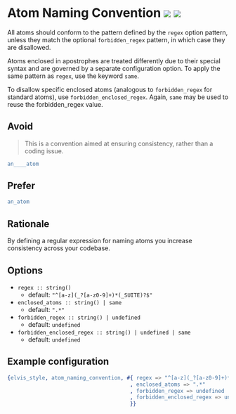 # Atom Naming Convention [![](https://img.shields.io/badge/since-1.0.0-blue)](https://github.com/inaka/elvis_core/releases/tag/1.0.0) ![](https://img.shields.io/badge/BEAM-yes-orange)

All atoms should conform to the pattern defined by the `regex` option pattern, unless they match the
optional `forbidden_regex` pattern, in which case they are disallowed.

Atoms enclosed in apostrophes are treated differently due to their special syntax and are governed
by a separate configuration option. To apply the same pattern as `regex`, use the keyword `same`.

To disallow specific enclosed atoms (analogous to `forbidden_regex` for standard atoms),
use `forbidden_enclosed_regex`. Again, `same` may be used to reuse the forbidden_regex value.

## Avoid

> This is a convention aimed at ensuring consistency, rather than a coding issue.

```erlang
an____atom
```

## Prefer

```erlang
an_atom
```

## Rationale

By defining a regular expression for naming atoms you increase consistency across your codebase.

## Options

- `regex :: string()`
  - default: `"^[a-z](_?[a-z0-9]+)*(_SUITE)?$"`
- `enclosed_atoms :: string() | same`
  - default: `".*"`
- `forbidden_regex :: string() | undefined`
  - default: `undefined`
- `forbidden_enclosed_regex :: string() | undefined | same`
  - default: `undefined`

## Example configuration

```erlang
{elvis_style, atom_naming_convention, #{ regex => "^[a-z](_?[a-z0-9]+)*(_SUITE)?$"
                                       , enclosed_atoms => ".*"
                                       , forbidden_regex => undefined
                                       , forbidden_enclosed_regex => undefined
                                       }}
```
